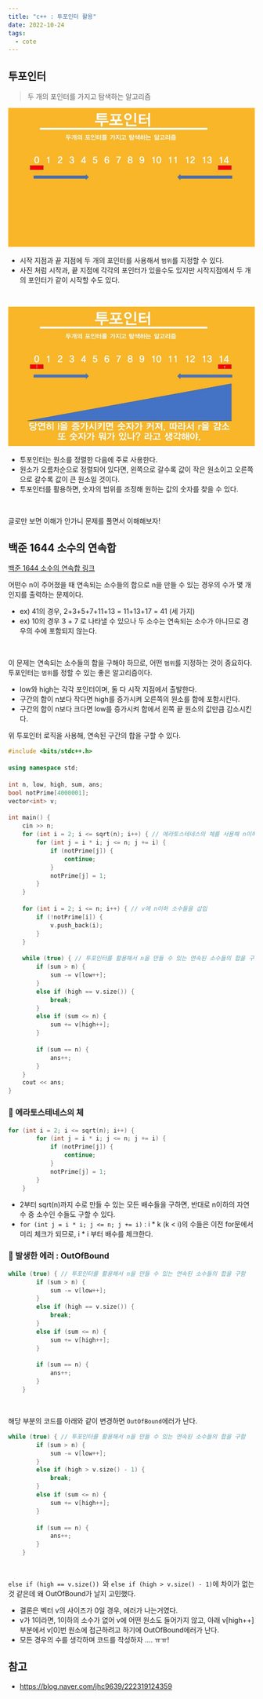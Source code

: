 ```yaml
---
title: "c++ : 투포인터 활용"
date: 2022-10-24
tags:
  - cote
---
```


## 투포인터

> 두 개의 포인터를 가지고 탐색하는 알고리즘

![](tp1.jpeg)

* 시작 지점과 끝 지점에 두 개의 포인터를 사용해서 `범위`를 지정할 수 있다.
* 사진 처럼 시작과, 끝 지점에 각각의 포인터가 있을수도 있지만 시작지점에서 두 개의 포인터가 같이 시작할 수도 있다.

<br/>

![](tp2.jpeg)

* 투포인터는 원소를 정렬한 다음에 주로 사용한다.
* 원소가 오름차순으로 정렬되어 있다면, 왼쪽으로 갈수록 값이 작은 원소이고 오른쪽으로 갈수록 값이 큰 원소일 것이다.
* 투포인터를 활용하면, 숫자의 범위를 조정해 원하는 값의 숫자를 찾을 수 있다.

<br/>

글로만 보면 이해가 안가니 문제를 풀면서 이해해보자!



## 백준 1644 소수의 연속합

[백준 1644 소수의 연속합 링크](https://www.acmicpc.net/problem/1644) <br/>

어떤수 n이 주어졌을 때 연속되는 소수들의 합으로 n을 만들 수 있는 경우의 수가 몇 개인지를 출력하는 문제이다.

* ex) 41의 경우, 2+3+5+7+11+13 = 11+13+17 = 41 (세 가지)
* ex) 10의 경우 3 + 7 로 나타낼 수 있으나 두 소수는 연속되는 소수가 아니므로 경우의 수에 포함되지 않는다.

<br/>

이 문제는 연속되는 소수들의 합을 구해야 하므로, 어떤 `범위`를 지정하는 것이 중요하다. 투포인터는 `범위`를 정할 수 있는 좋은 알고리즘이다.

* low와 high는 각각 포인터이며, 둘 다 시작 지점에서 출발한다.
* 구간의 합이 n보다 작다면 high를 증가시켜 오른쪽의 원소를 합에 포함시킨다.
* 구간의 합이 n보다 크다면 low를 증가시켜 합에서 왼쪽 끝 원소의 값만큼 감소시킨다.

위 투포인터 로직을 사용해, 연속된 구간의 합을 구할 수 있다.

```cpp
#include <bits/stdc++.h>

using namespace std;

int n, low, high, sum, ans;
bool notPrime[4000001];
vector<int> v;

int main() {
	cin >> n;
	for (int i = 2; i <= sqrt(n); i++) { // 에라토스테네스의 체를 사용해 n이하인 소수들을 모두 구함
		for (int j = i * i; j <= n; j += i) {
			if (notPrime[j]) {
				continue;
			}
			notPrime[j] = 1;
		}
	}
	
	for (int i = 2; i <= n; i++) { // v에 n이하 소수들을 삽입
		if (!notPrime[i]) {
			v.push_back(i);
		}
	}
	
	while (true) { // 투포인터를 활용해서 n을 만들 수 있는 연속된 소수들의 합을 구함
		if (sum > n) {
			sum -= v[low++];
		}
		else if (high == v.size()) {
			break;
		}
		else if (sum <= n) {
			sum += v[high++];
		}

		if (sum == n) {
			ans++;
		}
	}
	cout << ans;
}
```



### 📌 에라토스테네스의 체

```cpp
for (int i = 2; i <= sqrt(n); i++) {
		for (int j = i * i; j <= n; j += i) { 
			if (notPrime[j]) {
				continue;
			}
			notPrime[j] = 1;
		}
	}
```

* 2부터 sqrt(n)까지 수로 만들 수 있는 모든 배수들을 구하면, 반대로 n이하의 자연수 중 소수인 수들도 구할 수 있다.
* `for (int j = i * i; j <= n; j += i)` : i \* k (k < i)의 수들은 이전 for문에서 미리 체크가 되므로, i \* i 부터 배수를 체크한다. 



### 📌 발생한 에러 : OutOfBound

```cpp
while (true) { // 투포인터를 활용해서 n을 만들 수 있는 연속된 소수들의 합을 구함
		if (sum > n) {
			sum -= v[low++];
		}
		else if (high == v.size()) {
			break;
		}
		else if (sum <= n) {
			sum += v[high++];
		}

		if (sum == n) {
			ans++;
		}
	}
```

<br/>

해당 부분의 코드를 아래와 같이 변경하면 `OutOfBound`에러가 난다.

```cpp
while (true) { // 투포인터를 활용해서 n을 만들 수 있는 연속된 소수들의 합을 구함
		if (sum > n) {
			sum -= v[low++];
		}
		else if (high > v.size() - 1) {
			break;
		}
		else if (sum <= n) {
			sum += v[high++];
		}

		if (sum == n) {
			ans++;
		}
	}
```

<br/>

`else if (high == v.size()) `와 `else if (high > v.size() - 1)`에 차이가 없는 것 같은데 왜 OutOfBound가 날지 고민했다.

* 결론은 벡터 v의 사이즈가 0일 경우, 에러가 나는거였다.
*  v가 1이라면, 1이하의 소수가 없어 v에 어떤 원소도 들어가지 않고, 아래 v[high++]부분에서 v[0]번 원소에 접근하려고 하기에 OutOfBound에러가 난다.
* 모든 경우의 수를 생각하며 코드를 작성하자 .... ㅠㅠ!



## 참고

* https://blog.naver.com/jhc9639/222319124359

